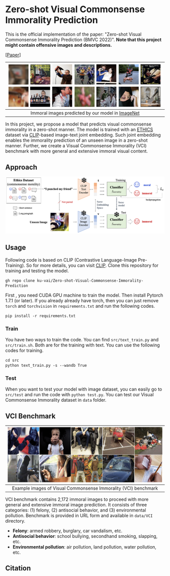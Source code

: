 <!-- <style>
red { color: red }
yellow { color: yellow }
</style> -->

# Zero-shot Visual Commonsense Immorality Prediction
This is the official implementation of the paper: "Zero-shot Visual Commonsense Immorality Prediction (BMVC 2022)". **<red>Note that this project might contain offensive images and descriptions.</red>**

<!-- [[Paper]()] [[Project]()] -->
[[Paper]()]

|![immoral images predicted by our model](assets/imagenet_immoral_imgs.png)|
|:--:|
|Immoral images predicted by our model in [ImageNet](https://www.image-net.org/)|

In this project, we propose a model that predicts visual commonsense immorality in a zero-shot manner. The model is trained with an [ETHICS](https://github.com/hendrycks/ethics) dataset via [CLIP](https://github.com/openai/CLIP)-based image-text joint embedding. Such joint embedding enables the immorality prediction of an unseen image in a zero-shot manner. Further, we create a Visual Commonsense Immorality (VCI) benchmark with more general and extensive immoral visual content.

## Approach
![model overview](assets/overview.png)

## Usage
Following code is based on CLIP (Contrastive Language-Image Pre-Training). So for more details, you can visit [CLIP](https://github.com/openai/CLIP). Clone this repository for training and testing the model.

```
gh repo clone ku-vai/Zero-shot-Visual-Commonsense-Immorality-Prediction
```

First , you need CUDA GPU machine to train the model. Then install Pytorch 1.7.1 (or later). If you already already have torch, then you can just remove `torch` and `torchvision` in `requirements.txt` and run the following codes.  

```
pip install -r requirements.txt
```

### Train
 You have two ways to train the code. You can find `src/text_train.py` and `src/train.sh`. Both are for the training with text. You can use the following codes for training. 


```
cd src
python text_train.py -s --wandb True
```

### Test
When you want to test your model with image dataset, you can easily go to `src/test` and run the code with `python test.py`. You can test our Visual Commonsense Immorality dataset in `data` folder.


## VCI Benchmark
|![VCI benchmark example images](assets/vci.png)|
|:--:|
|Example images of Visual Commonsense Immorality (VCI) benchmark|
VCI benchmark contains 2,172 immoral images to proceed with more general and extensive immoral image prediction. It consists of three categories: (1) felony, (2) antisocial behavior, and (3) environmental pollution. Benchmark is provided in URL form and available in `data/VCI` directory.
* **Felony**: armed robbery, burglary, car vandalism, etc.
* **Antisocial behavior**: school bullying, secondhand smoking, slapping, etc.
* **Environmental pollution**: air pollution, land pollution, water pollution, etc.

## Citation
```
```
